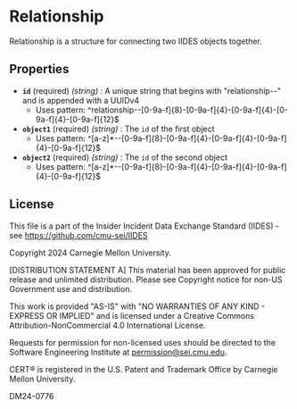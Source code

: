 # Relationship

Relationship is a structure for connecting two IIDES objects together.

## Properties

- **`id`** (required) _(string)_ : A unique string that begins with "relationship--" and is appended with a UUIDv4
  - Uses pattern: ^relationship--[0-9a-f]{8}-[0-9a-f]{4}-[0-9a-f]{4}-[0-9a-f]{4}-[0-9a-f]{12}$
- **`object1`** (required) _(string)_ : The `id` of the first object
  - Uses pattern: ^[a-z]\*--[0-9a-f]{8}-[0-9a-f]{4}-[0-9a-f]{4}-[0-9a-f]{4}-[0-9a-f]{12}$
- **`object2`** (required) _(string)_ : The `id` of the second object
  - Uses pattern: ^[a-z]\*--[0-9a-f]{8}-[0-9a-f]{4}-[0-9a-f]{4}-[0-9a-f]{4}-[0-9a-f]{12}$

## License

This file is a part of the Insider Incident Data Exchange Standard (IIDES) - see https://github.com/cmu-sei/IIDES

Copyright 2024 Carnegie Mellon University.

[DISTRIBUTION STATEMENT A] This material has been approved for public release and unlimited distribution. Please see Copyright notice for non-US Government use and distribution.

This work is provided \"AS-IS\" with \"NO WARRANTIES OF ANY KIND - EXPRESS OR IMPLIED\" and is licensed under a Creative Commons Attribution-NonCommercial 4.0 International License.

Requests for permission for non-licensed uses should be directed to the Software Engineering Institute at permission@sei.cmu.edu.

CERT® is registered in the U.S. Patent and Trademark Office by Carnegie Mellon University.

DM24-0776
